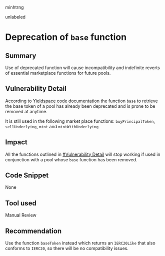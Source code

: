 minhtrng

unlabeled

# Deprecation of `base` function

## Summary

Use of deprecated function will cause incompatibility and indefinite reverts of essential marketplace functions for future pools.

## Vulnerability Detail

According to [Yieldspace code documentation](https://github.com/yieldprotocol/yieldspace-tv/blob/8685abc2f57c2f3130165404a77620a3220fb182/src/Pool/Pool.sol#L1508-L1514) the function `base` to retrieve the base token of a pool has already been deprecated and is prone to be removed at anytime.

It is still used in the following market place functions: `buyPrincipalToken`, `sellUnderlying`, `mint` and `mintWithUnderlying`

## Impact

All the functions outlined in [#Vulnerability Detail](#vulnerability-detail) will stop working if used in conjunction with a pool whose `base` function has been removed.

## Code Snippet

None

## Tool used

Manual Review

## Recommendation

Use the function `baseToken` instead which returns an `IERC20Like` that also conforms to `IERC20`, so there will be no compatibility issues.